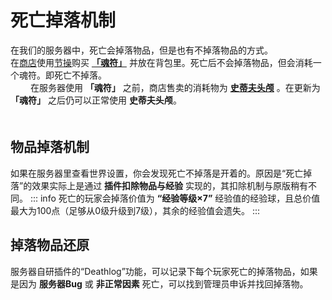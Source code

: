 # 死亡掉落机制
在我们的服务器中，死亡会掉落物品，但是也有不掉落物品的方式。  
在[商店]()使用[节操]()购买 **[「魂符」]()** 并放在背包里。死亡后不会掉落物品，但会消耗一个魂符。即死亡不掉落。  
　　
在服务器使用 **「魂符」** 之前，商店售卖的消耗物为 **[史蒂夫头颅]()** 。在更新为 **「魂符」** 之后仍可以正常使用 **史蒂夫头颅**。  
　　
## 物品掉落机制
如果在服务器里查看世界设置，你会发现死亡不掉落是开着的。原因是“死亡掉落”的效果实际上是通过 **插件扣除物品与经验** 实现的，其扣除机制与原版稍有不同。
::: info
死亡的玩家会掉落价值为 **“经验等级×7”** 经验值的经验球，且总价值最大为100点（足够从0级升级到7级），其余的经验值会遗失。
:::

## 掉落物品还原
服务器自研插件的“Deathlog”功能，可以记录下每个玩家死亡的掉落物品，如果是因为 **服务器Bug** 或 **非正常因素** 死亡，可以找到管理员申诉并找回掉落物。